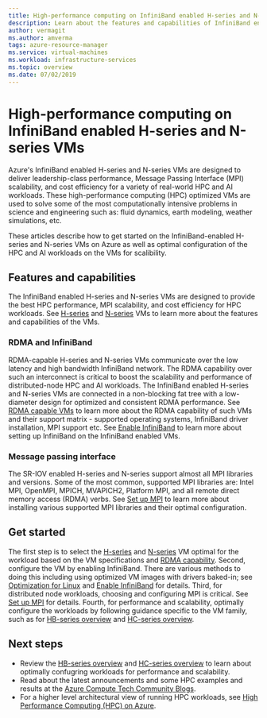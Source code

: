 ```yaml
---
title: High-performance computing on InfiniBand enabled H-series and N-series VMs - Azure Virtual Machines
description: Learn about the features and capabilities of InfiniBand enabled H-series and N-series VMs optimized for HPC.
author: vermagit
ms.author: amverma
tags: azure-resource-manager
ms.service: virtual-machines
ms.workload: infrastructure-services
ms.topic: overview
ms.date: 07/02/2019
---
```


# High-performance computing on InfiniBand enabled H-series and N-series VMs

Azure's InfiniBand enabled H-series and N-series VMs are designed to deliver leadership-class performance, Message Passing Interface (MPI) scalability, and cost efficiency for a variety of real-world HPC and AI workloads. These high-performance computing (HPC) optimized VMs are used to solve some of the most computationally intensive problems in science and engineering such as: fluid dynamics, earth modeling, weather simulations, etc.

These articles describe how to get started on the InfiniBand-enabled H-series and N-series VMs on Azure as well as optimal configuration of the HPC and AI workloads on the VMs for scalibility.

## Features and capabilities

The InfiniBand enabled H-series and N-series VMs are designed to provide the best HPC performance, MPI scalability, and cost efficiency for HPC workloads. See [H-series](virtual-machines/sizes-hpc.md) and [N-series](virtual-machines/sizes-gpu.md) VMs to learn more about the features and capabilities of the VMs.

### RDMA and InfiniBand

RDMA-capable H-series and N-series VMs communicate over the low latency and high bandwidth InfiniBand network. The RDMA capability over such an interconnect is critical to boost the scalability and performance of distributed-node HPC and AI workloads. The InfiniBand enabled H-series and N-series VMs are connected in a non-blocking fat tree with a low-diameter design for optimized and consistent RDMA performance.
See [RDMA capable VMs](virtual-machines/sizes-hpc.md#rdma-capable-instances) to learn more about the RDMA capability of such VMs and their support matrix - supported operating systems, InfiniBand driver installation, MPI support etc.
See [Enable InfiniBand](enable-infiniband.md) to learn more about setting up InfiniBand on the InfiniBand enabled VMs.

### Message passing interface

The SR-IOV enabled H-series and N-series support almost all MPI libraries and versions. Some of the most common, supported MPI libraries are: Intel MPI, OpenMPI, MPICH, MVAPICH2, Platform MPI, and all remote direct memory access (RDMA) verbs.
See [Set up MPI](setup-mpi) to learn more about installing various supported MPI libraries and their optimal configuration.

## Get started

The first step is to select the [H-series](virtual-machines/sizes-hpc.md) and [N-series](virtual-machines/sizes-gpu.md) VM optimal for the workload based on the VM specifications and [RDMA capability](virtual-machines/sizes-hpc.md#rdma-capable-instances).
Second, configure the VM by enabling InfiniBand. There are various methods to doing this including using optimized VM images with drivers baked-in; see [Optimization for Linux](configure.md) and [Enable InfiniBand](enable-infiniband.md) for details.
Third, for distributed node workloads, choosing and configuring MPI is critical. See [Set up MPI](setup-mpi.md) for details.
Fourth, for performance and scalability, optimally configure the workloads by following guidance specific to the VM family, such as for [HB-series overview](hb-series-overview.md) and [HC-series overview](hc-series-overview.md).

## Next steps

- Review the [HB-series overview](hb-series-overview.md) and [HC-series overview](hc-series-overview.md) to learn about optimally confugring workloads for performance and scalability.
- Read about the latest announcements and some HPC examples and results at the [Azure Compute Tech Community Blogs](https://techcommunity.microsoft.com/t5/azure-compute/bg-p/AzureCompute).
- For a higher level architectural view of running HPC workloads, see [High Performance Computing (HPC) on Azure](/azure/architecture/topics/high-performance-computing/).
